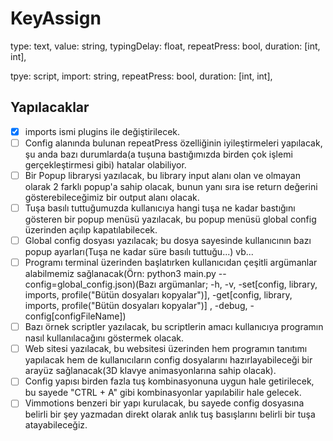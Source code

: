 # KeyAssign

type: text,
value: string,
typingDelay: float, 
repeatPress: bool,
duration: [int, int],


tpye: script,
import: string,
repeatPress: bool,
duration: [int, int],

## Yapılacaklar
- [x] imports ismi plugins ile değiştirilecek.
- [ ] Config alanında bulunan repeatPress özelliğinin iyileştirmeleri yapılacak, şu anda bazı durumlarda(a tuşuna bastığımızda birden çok işlemi gerçekleştirmesi gibi) hatalar olabiliyor.
- [ ] Bir Popup librarysi yazılacak, bu library input alanı olan ve olmayan olarak 2 farklı popup'a sahip olacak, bunun yanı sıra ise return değerini gösterebileceğimiz bir output alanı olacak.
- [ ] Tuşa basılı tuttuğumuzda kullanıcıya hangi tuşa ne kadar bastığını gösteren bir popup menüsü yazılacak, bu popup menüsü global config üzerinden açılıp kapatılabilecek.
- [ ] Global config dosyası yazılacak; bu dosya sayesinde kullanıcının bazı popup ayarları(Tuşa ne kadar süre basılı tuttuğu...) vb...
- [ ] Programı terminal üzerinden başlatırken kullanıcıdan çeşitli argümanlar alabilmemiz sağlanacak(Örn: python3 main.py --config=global_config.json)(Bazı argümanlar; -h, -v, -set[config, library, imports, profile("Bütün dosyaları kopyalar")], -get[config, library, imports, profile("Bütün dosyaları kopyalar")] , -debug, -config[configFileName]) 
- [ ] Bazı örnek scriptler yazılacak, bu scriptlerin amacı kullanıcıya programın nasıl kullanılacağını göstermek olacak.
- [ ] Web sitesi yazılacak, bu websitesi üzerinden hem programın tanıtımı yapılacak hem de kullanıcıların config dosyalarını hazırlayabileceği bir arayüz sağlanacak(3D klavye animasyonlarına sahip olacak).
- [ ] Config yapısı birden fazla tuş kombinasyonuna uygun hale getirilecek, bu sayede "CTRL + A" gibi kombinasyonlar yapılabilir hale gelecek.
- [ ] Vimmotions benzeri bir yapı kurulacak, bu sayede config dosyasına belirli bir şey yazmadan direkt olarak anlık tuş basışlarını belirli bir tuşa atayabileceğiz.
